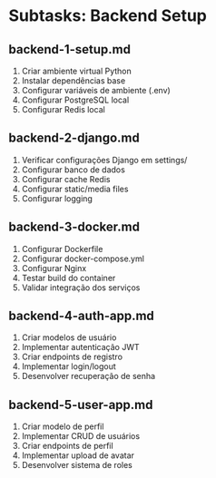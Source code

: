 # Subtasks: Backend Setup

## backend-1-setup.md
1. Criar ambiente virtual Python
2. Instalar dependências base
3. Configurar variáveis de ambiente (.env)
4. Configurar PostgreSQL local
5. Configurar Redis local

## backend-2-django.md
1. Verificar configurações Django em settings/
2. Configurar banco de dados
3. Configurar cache Redis
4. Configurar static/media files
5. Configurar logging

## backend-3-docker.md
1. Configurar Dockerfile
2. Configurar docker-compose.yml
3. Configurar Nginx
4. Testar build do container
5. Validar integração dos serviços

## backend-4-auth-app.md
1. Criar modelos de usuário
2. Implementar autenticação JWT
3. Criar endpoints de registro
4. Implementar login/logout
5. Desenvolver recuperação de senha

## backend-5-user-app.md
1. Criar modelo de perfil
2. Implementar CRUD de usuários
3. Criar endpoints de perfil
4. Implementar upload de avatar
5. Desenvolver sistema de roles
